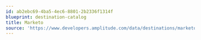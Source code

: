 ```yaml
---
id: ab2ebc69-4ba5-4ec6-8801-2b2336f1314f
blueprint: destination-catalog
title: Marketo
source: 'https://www.developers.amplitude.com/data/destinations/marketo-static-list'
---
```


